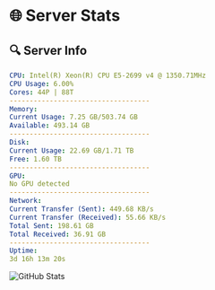 # 🌐 Server Stats
## 🔍 Server Info
```yaml
CPU: Intel(R) Xeon(R) CPU E5-2699 v4 @ 1350.71MHz
CPU Usage: 6.00%
Cores: 44P | 88T
-----------------------------------
Memory:
Current Usage: 7.25 GB/503.74 GB
Available: 493.14 GB
-----------------------------------
Disk:
Current Usage: 22.69 GB/1.71 TB
Free: 1.60 TB
-----------------------------------
GPU:
No GPU detected
-----------------------------------
Network:
Current Transfer (Sent): 449.68 KB/s
Current Transfer (Received): 55.66 KB/s
Total Sent: 198.61 GB
Total Received: 36.91 GB
-----------------------------------
Uptime:
3d 16h 13m 20s
```
![GitHub Stats](https://img.shields.io/badge/Updated-2025-04-23_09:22:08-blue)